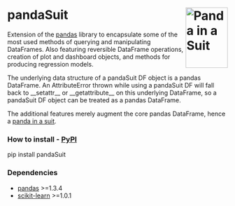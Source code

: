 # pandaSuit <img align="right" alt="Panda in a Suit" height="138" width="96" src="https://github.com/AnthonyRaimondo/pandaSuit/raw/main/pandaSuit-mini.ico?raw=true" title="Panda in a Suit" />
Extension of the [pandas](https://github.com/pandas-dev/pandas#what-is-it) library to encapsulate some of the most used methods of querying and manipulating DataFrames. Also featuring reversible DataFrame operations, creation of plot and dashboard objects, and methods for producing regression models.

The underlying data structure of a pandaSuit DF object is a pandas DataFrame. An AttributeError thrown while using a pandaSuit DF will fall back to \_\_setattr\_\_ or \_\_getattribute\_\_ on this underlying DataFrame, so a pandaSuit DF object can be treated as a pandas DataFrame.

The additional features merely augment the core pandas DataFrame, hence a <ins>panda in a suit</ins>.

### How to install - [PyPI](https://pypi.org/project/pandaSuit/)
pip install pandaSuit

### Dependencies
* [pandas](https://github.com/pandas-dev/pandas#where-to-get-it) >=1.3.4
* [scikit-learn](https://github.com/scikit-learn/scikit-learn#user-installation) >=1.0.1